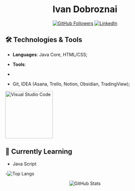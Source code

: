 <h1 align="center"><strong>Ivan Dobroznai</strong></h1>



<p align="center" styles="border: Solid">
  <a href="https://github.com/dobroznai"><img src="https://img.shields.io/github/followers/dobroznai?style=social" alt="GitHub Followers"></a>
<!--   <a href="https://twitter.com/vanrest_trader"><img src="https://img.shields.io/twitter/follow/vanrest_trader?style=social" alt="Twitter Follow">X</a> -->
  <a href="https://www.linkedin.com/in/dobroznai"><img src="https://img.shields.io/badge/LinkedIn-Profile-blue?style=flat&logo=linkedin" alt="LinkedIn"></a>
</p>

## 🛠 Technologies & Tools
- **Languages**: Java Core, HTML/CSS;
- **Tools**:

-
- Git, IDEA (Asana, Trello, Notion, Obsidian, TradingView);
<img src="https://res.cloudinary.com/canonical/image/fetch/c_limit,f_auto,q_auto,fl_sanitize,c_fill,w_960,h_480/https://ubuntu.com/wp-content/uploads/c9f4/visualstudio_code-card.png" alt="Visual Studio Code" width=150px>

## 🌱 Currently Learning
- Java Script

-![Top Langs](https://github-readme-stats.vercel.app/api/top-langs/?username=dobroznai&layout=compact&theme=dark)

<p align="center">
  <img src="https://github-readme-stats.vercel.app/api?username=dobroznai&show_icons=true&theme=dark" alt="GitHub Stats" />
</p>





